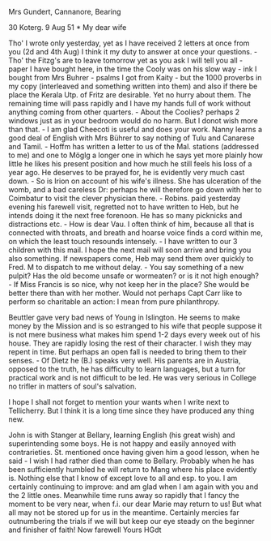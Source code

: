 Mrs Gundert, Cannanore, Bearing

30 Koterg. 9 Aug 51
 <Saturday>*
My dear wife

Tho' I wrote only yesterday, yet as I have received 2 letters at once from you (2d and 4th Aug) I think it my duty to answer at once your questions. - Tho' the Fitzg's are to leave tomorrow yet as you ask I will tell you all - paper I have bought here, in the time the Cooly was on his slow way - ink I bought from Mrs Buhrer - psalms I got from Kaity - but the 1000 proverbs in my copy (interleaved and something written into them) and also if there be place the Kerala Utp. of Fritz are desirable. Yet no hurry about them. The remaining time will pass rapidly and I have my hands full of work without anything coming from other quarters. - About the Coolies? perhaps 2 windows just as in your bedroom would do no harm. But I donot wish more than that. - I am glad Cheecoti is useful and does your work. Nanny learns a good deal of English with Mrs Bührer to say nothing of Tulu and Canarese and Tamil. - Hoffm has written a letter to us of the Mal. stations (addressed to me) and one to Möglg a longer one in which he says yet more plainly how little he likes his present position and how much he still feels his loss of a year ago. He deserves to be prayed for, he is evidently very much cast down. - So is Irion on account of his wife's illness. She has ulceration of the womb, and a bad careless Dr: perhaps he will therefore go down with her to Coimbatur to visit the clever physician there. - Robins. paid yesterday evening his farewell visit, regretted not to have written to Heb, but he intends doing it the next free forenoon. He has so many picknicks and distractions etc. - How is dear Vau. I often think of him, because all that is connected with throats, and breath and hoarse voice finds a cord within me, on which the least touch resounds intensely. - I have written to our 3 children with this mail. I hope the next mail will soon arrive and bring you also something. If newspapers come, Heb may send them over quickly to Fred. M to dispatch to me without delay. - You say something of a new pulpit? Has the old become unsafe or wormeaten? or is it not high enough? - If Miss Francis is so nice, why not keep her in the place? She would be better there than with her mother. Would not perhaps Capt Carr like to perform so charitable an action: I mean from pure philanthropy.

Beuttler gave very bad news of Young in Islington. He seems to make money by the Mission and is so estranged to his wife that people suppose it is not mere business what makes him spend 1-2 days every week out of his house. They are rapidly losing the rest of their character. I wish they may repent in time. But perhaps an open fall is needed to bring them to their senses. - Of Dietz he (B.) speaks very well. His parents are in Austria, opposed to the truth, he has difficulty to learn languages, but a turn for practical work and is not difficult to be led. He was very serious in College no trifler in matters of soul's salvation.

I hope I shall not forget to mention your wants when I write next to Tellicherry. But I think it is a long time since they have produced any thing new.

John is with Stanger at Bellary, learning English (his great wish) and superintending some boys. He is not happy and easily annoyed with contrarieties. St. mentioned once having given him a good lesson, when he said - I wish I had rather died than come to Bellary. Probably when he has been sufficiently humbled he will return to Mang where his place evidently is. 
Nothing else that I know of except love to all and esp. to you. I am certainly continuing to improve: and am glad when I am again with you and the 2 little ones. Meanwhile time runs away so rapidly that I fancy the moment to be very near, when f.i. our dear Marie may return to us! But what all may not be stored up for us in the meantime. Certainly mercies far outnumbering the trials if we will but keep our eye steady on the beginner and finisher of faith!
 Now farewell
 Yours HGdt


